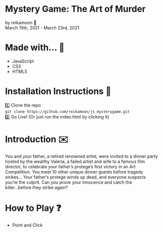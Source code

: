 # Mystery Game: The Art of Murder
by reikamoon :ribbon:<br>
March 15th, 2021 - March 23rd, 2021

# Made with... :hammer:
* JavaScript
* CSS
* HTML5

# Installation Instructions :book:
:one: Clone the repo<br>
```git clone https://github.com/reikamoon/js_mysterygame.git```<br>
:two: Go Live! (Or just run the index.html by clicking it)

# Introduction :envelope:
You and your father, a retired renowned artist, were invited to a dinner party hosted by the wealthy Valeria, a failed artist and wife to a famous film director, to celebrate your father’s protege’s first victory in an Art Competition. 
You meet 10 other unique dinner guests before tragedy strikes…
Your father’s protege winds up dead, and everyone suspects you’re the culprit. 
Can you prove your innocence and catch the killer...before they strike again?

# How to Play :question:
* Point and Click
